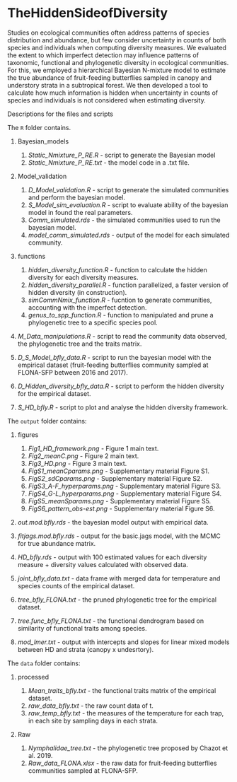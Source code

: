 # TheHiddenSideofDiversity

Studies on ecological communities often address patterns of species distribution and abundance, but few consider uncertainty in counts of both species and individuals when computing diversity measures. We evaluated the extent to which imperfect detection may influence patterns of taxonomic, functional and phylogenetic diversity in ecological communities. For this, we employed a hierarchical Bayesian N-mixture model to estimate the true abundance of fruit-feeding butterflies sampled in canopy and understory strata in a subtropical forest. We then developed a tool to calculate how much information is hidden when uncertainty in counts of species and individuals is not considered when estimating diversity.

Descriptions for the files and scripts

The `R` folder contains.

1. Bayesian_models
    1. *Static_Nmixture_P_RE.R* - script to generate the Bayesian model
    1. *Static_Nmixture_P_RE.txt* - the model code in a .txt file.

1. Model_validation
   1. *D_Model_validation.R* -  script to generate the simulated communities and perform the bayesian model.
   1. *S_Model_sim_evaluation.R* - script to evaluate ability of the bayesian model in found the real parameters.
   1. *Comm_simulated.rds* - the simulated communities used to run the bayesian model.
   1. *model_comm_simulated.rds* - output of the model for each simulated community. 

1. functions 
    1. *hidden_diversity_function.R* - function to calculate the hidden diversity for each diversity measures. 
    2. *hidden_diversity_parallel.R* - function parallelized, a faster version of hidden diversity (in construction).
    3. *simCommNmix_function.R* - fucntion to generate communities, accounting with the imperfect detection.
    4. *genus_to_spp_function.R* - function to manipulated and prune a phylogenetic tree to a specific species pool.

1. *M_Data_manipulations.R* - script to read the community data observed, the phylogenetic tree and the traits matrix.
1. *D_S_Model_bfly_data.R* - script to run the bayesian model with the empirical dataset (fruit-feeding butterflies community sampled at FLONA-SFP between 2016 and 2017).
1. *D_Hidden_diversity_bfly_data.R* - script to perform the hidden diversity for the empirical dataset.
2. *S_HD_bfly.R* - script to plot and analyse the hidden diversity framework.

The `output` folder contains:

1. figures
    1. *Fig1_HD_framework.png* - Figure 1 main text.
    1. *Fig2_meanC.png* - Figure 2 main text.
    2. *Fig3_HD.png* - Figure 3 main text.
    3. *FigS1_meanCparams.png* - Supplementary material Figure S1.
    4. *FigS2_sdCparams.png* - Supplementary material Figure S2.
    5. *FigS3_A-F_hyperparams.png* - Supplementary material Figure S3.
    6. *FigS4_G-L_hyperparams.png* - Supplementary material Figure S4.
    7. *FigS5_meanSparams.png* - Supplementary material Figure S5.
    8. *FigS6_pattern_obs-est.png* - Supplementary material Figure S6.
    
1. *out.mod.bfly.rds* - the bayesian model output with empirical data.
1. *fitjags.mod.bfly.rds* - output for the basic.jags model, with the MCMC for true abundance matrix.
2. *HD_bfly.rds* - output with 100 estimated values for each diversity measure + diversity values calculated with observed data.
1. *joint_bfly_data.txt* - data frame with merged data for temperature and species counts of the empirical dataset.
3. *tree_bfly_FLONA.txt* - the pruned phylogenetic tree for the empirical dataset.
4. *tree.func_bfly_FLONA.txt* - the functional dendrogram based on similarity of functional traits among species.
5. *mod_lmer.txt* - output with intercepts and slopes for linear mixed models between HD and strata (canopy x undesrtory).

The `data` folder contains:
1. processed
    1. *Mean_traits_bfly.txt* - the functional traits matrix of the empirical dataset.
    1. *raw_data_bfly.txt* - the raw count data of t.
    1. *raw_temp_bfly.txt* - the measures of the temperature for each trap, in each site by sampling days in each strata.

1. Raw
    1. *Nymphalidae_tree.txt* - the phylogenetic tree proposed by Chazot et al. 2019.
    1. *Raw_data_FLONA.xlsx* - the raw data for fruit-feeding butterflies communities sampled at FLONA-SFP.
